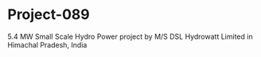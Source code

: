 # Project-089
5.4 MW Small Scale Hydro Power project by M/S DSL Hydrowatt Limited in Himachal Pradesh, India
